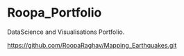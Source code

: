 # Roopa_Portfolio
DataScience and Visualisations Portfolio.


https://github.com/RoopaRaghav/Mapping_Earthquakes.git
